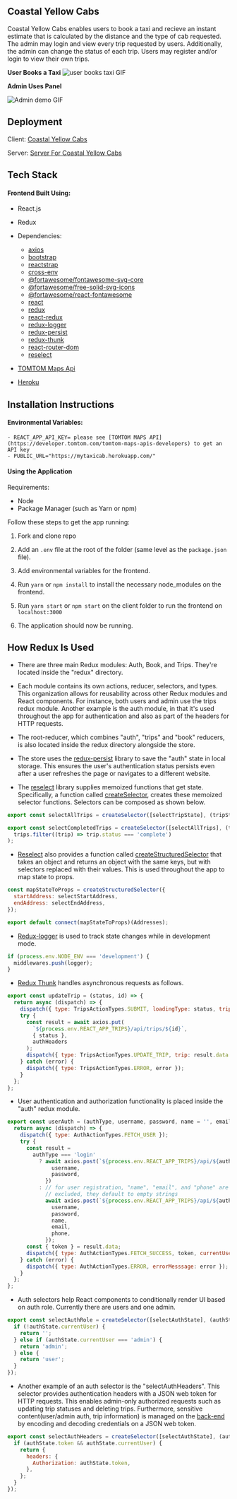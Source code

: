 ## Coastal Yellow Cabs

Coastal Yellow Cabs enables users to book a taxi and recieve an instant estimate that is calculated by the distance and the type of cab requested. The admin may login and view every trip requested by users. Additionally, the admin can change the status of each trip. Users may register and/or login to view their own trips.

**User Books a Taxi**
![user books taxi GIF](http://g.recordit.co/qhgkdt7axb.gif)

**Admin Uses Panel**

![Admin demo GIF](http://g.recordit.co/gGvp601gPn.gif)

## Deployment

Client: [Coastal Yellow Cabs](https://taxi-service.vercel.app/)

Server: [Server For Coastal Yellow Cabs](https://github.com/ari7946/backend-taxi-service)

## Tech Stack

#### Frontend Built Using:

- React.js
- Redux
- Dependencies:
  - [axios](https://github.com/axios/axios)
  - [bootstrap](https://getbootstrap.com/docs/4.3/getting-started/introduction/)
  - [reactstrap](https://reactstrap.github.io/)
  - [cross-env](https://www.npmjs.com/package/cross-env)
  - [@fortawesome/fontawesome-svg-core](https://fontawesome.com/how-to-use/on-the-web/advanced/svg-javascript-core)
  - [@fortawesome/free-solid-svg-icons](https://github.com/FortAwesome/Font-Awesome/tree/master/js-packages/%40fortawesome/free-solid-svg-icons)
  - [@fortawesome/react-fontawesome](https://fontawesome.com/how-to-use/on-the-web/using-with/react)
  - [react](https://reactjs.org/docs/getting-started.html)
  - [redux](https://redux.js.org/)
  - [react-redux](https://react-redux.js.org/)
  - [redux-logger](https://www.npmjs.com/package/redux-logger)
  - [redux-persist](https://www.npmjs.com/package/redux-persist)
  - [redux-thunk](https://github.com/reduxjs/redux-thunk)
  - [react-router-dom](https://www.npmjs.com/package/react-router-dom)
  - [reselect](https://github.com/reduxjs/reselect)
- [TOMTOM Maps Api](https://developer.tomtom.com/tomtom-maps-apis-developers)

- [Heroku](https://www.heroku.com/)

## Installation Instructions

#### Environmental Variables:

    - REACT_APP_API_KEY= please see [TOMTOM MAPS API](https://developer.tomtom.com/tomtom-maps-apis-developers) to get an API key
    - PUBLIC_URL="https://mytaxicab.herokuapp.com/"

#### Using the Application

Requirements:

- Node
- Package Manager (such as Yarn or npm)

Follow these steps to get the app running:

1. Fork and clone repo

2. Add an `.env` file at the root of the folder (same level as the `package.json` file).

3. Add environmental variables for the frontend.

4. Run `yarn` or `npm install` to install the necessary node_modules on the frontend.

5. Run `yarn start` or `npm start` on the client folder to run the frontend on `localhost:3000`

6. The application should now be running.

## How Redux Is Used

- There are three main Redux modules: Auth, Book, and Trips. They're located inside the "redux" directory.

- Each module contains its own actions, reducer, selectors, and types. This organization allows for reusability across other Redux modules and React components. For instance, both users and admin use the trips redux module. Another example is the auth module, in that it's used throughout the app for authentication and also as part of the headers for HTTP requests.

- The root-reducer, which combines "auth", "trips" and "book" reducers, is also located inside the redux directory alongside the store.
- The store uses the [redux-persist](https://www.npmjs.com/package/redux-persist) library to save the "auth" state in local storage. This ensures the user's authentication status persists even after a user refreshes the page or navigates to a different website.

- The [reselect](https://github.com/reduxjs/reselect) library supplies memoized functions that get state. Specifically, a function called [createSelector](https://redux-toolkit.js.org/api/createSelector), creates these memoized selector functions. Selectors can be composed as shown below.

```javascript
export const selectAllTrips = createSelector([selectTripState], (tripState) => tripState.trips);

export const selectCompletedTrips = createSelector([selectAllTrips], (trips) =>
  trips.filter((trip) => trip.status === 'complete')
);
```

- [Reselect](https://github.com/reduxjs/reselect) also provides a function called [createStructuredSelector](https://github.com/reduxjs/reselect#createstructuredselectorinputselectors-selectorcreator--createselector) that takes an object and returns an object with the same keys, but with selectors replaced with their values. This is used throughout the app to map state to props.

```javascript
const mapStateToProps = createStructuredSelector({
  startAddress: selectStartAddress,
  endAddress: selectEndAddress,
});

export default connect(mapStateToProps)(Addresses);
```

- [Redux-logger](https://www.npmjs.com/package/redux-logger) is used to track state changes while in development mode.

```javascript
if (process.env.NODE_ENV === 'development') {
  middlewares.push(logger);
}
```

- [Redux Thunk](https://github.com/reduxjs/redux-thunk) handles asynchronous requests as follows.

```javascript
export const updateTrip = (status, id) => {
  return async (dispatch) => {
    dispatch({ type: TripsActionTypes.SUBMIT, loadingType: status, tripId: id });
    try {
      const result = await axios.put(
        `${process.env.REACT_APP_TRIPS}/api/trips/${id}`,
        { status },
        authHeaders
      );
      dispatch({ type: TripsActionTypes.UPDATE_TRIP, trip: result.data });
    } catch (error) {
      dispatch({ type: TripsActionTypes.ERROR, error });
    }
  };
};
```

- User authentication and authorization functionality is placed inside the "auth" redux module.

```javascript
export const userAuth = (authType, username, password, name = '', email = '', phone = '') => {
  return async (dispatch) => {
    dispatch({ type: AuthActionTypes.FETCH_USER });
    try {
      const result =
        authType === 'login'
          ? await axios.post(`${process.env.REACT_APP_TRIPS}/api/${authType}`, {
              username,
              password,
            })
          : // for user registration, "name", "email", and "phone" are not required. If
            // excluded, they default to empty strings
            await axios.post(`${process.env.REACT_APP_TRIPS}/api/${authType}`, {
              username,
              password,
              name,
              email,
              phone,
            });
      const { token } = result.data;
      dispatch({ type: AuthActionTypes.FETCH_SUCCESS, token, currentUser: username });
    } catch (error) {
      dispatch({ type: AuthActionTypes.ERROR, errorMesssage: error });
    }
  };
};
```

- Auth selectors help React components to conditionally render UI based
  on auth role. Currently there are users and one admin.

```javascript
export const selectAuthRole = createSelector([selectAuthState], (authState) => {
  if (!authState.currentUser) {
    return '';
  } else if (authState.currentUser === 'admin') {
    return 'admin';
  } else {
    return 'user';
  }
});
```

- Another example of an auth selector is the "selectAuthHeaders". This selector provides authentication headers with a JSON web token for HTTP requests. This enables admin-only authorized requests such as updating trip statuses and deleting trips. Furthermore, sensitive content(user/admin auth, trip information) is managed on the [back-end](https://github.com/ari7946/backend-taxi-service) by encoding and decoding credentials on a JSON web token.

```javascript
export const selectAuthHeaders = createSelector([selectAuthState], (authState) => {
  if (authState.token && authState.currentUser) {
    return {
      headers: {
        Authorization: authState.token,
      },
    };
  }
});
```
